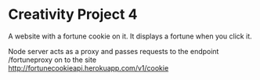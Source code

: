 # Creativity Project 4

A website with a fortune cookie on it. It displays a fortune when you click it.

Node server acts as a proxy and passes requests to the endpoint /fortuneproxy on to the site http://fortunecookieapi.herokuapp.com/v1/cookie